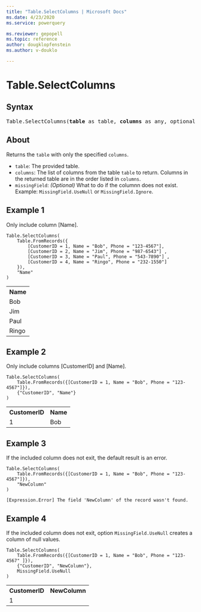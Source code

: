 ```yaml
---
title: "Table.SelectColumns | Microsoft Docs"
ms.date: 4/23/2020
ms.service: powerquery

ms.reviewer: gepopell
ms.topic: reference
author: dougklopfenstein
ms.author: v-douklo

---
```

# Table.SelectColumns

## Syntax

<pre>
Table.SelectColumns(<b>table</b> as table, <b>columns</b> as any, optional <b>missingField</b> as nullable number) as table
</pre>
  
## About  
Returns the `table` with only the specified `columns`. <ul> <li><code>table</code>: The provided table.</li> <li><code>columns</code>: The list of columns from the table <code>table</code> to return. Columns in the returned table are in the order listed in <code>columns</code>.</li> <li><code>missingField</code>: <i>(Optional)</i> What to do if the columnn does not exist. Example: <code>MissingField.UseNull</code> or <code>MissingField.Ignore</code>. </ul> 

## Example 1
Only include column [Name].

```powerquery-m
Table.SelectColumns(
    Table.FromRecords({ 
        [CustomerID = 1, Name = "Bob", Phone = "123-4567"], 
        [CustomerID = 2, Name = "Jim", Phone = "987-6543"] , 
        [CustomerID = 3, Name = "Paul", Phone = "543-7890"] , 
        [CustomerID = 4, Name = "Ringo", Phone = "232-1550"] 
    }), 
    "Name"
)
```

<table> <tr> <th>Name</th> </tr> <tr> <td>Bob</td> </tr> <tr> <td>Jim</td> </tr> <tr> <td>Paul</td> </tr> <tr> <td>Ringo</td> </tr> </table>

## Example 2
Only include columns [CustomerID] and [Name].

```powerquery-m
Table.SelectColumns(
    Table.FromRecords({[CustomerID = 1, Name = "Bob", Phone = "123-4567"]}), 
    {"CustomerID", "Name"}
)
```

<table> <tr> <th>CustomerID</th> <th>Name</th> </tr> <tr> <td>1</td> <td>Bob</td> </tr> </table>

## Example 3
If the included column does not exit, the default result is an error.

```powerquery-m
Table.SelectColumns(
    Table.FromRecords({[CustomerID = 1, Name = "Bob", Phone = "123-4567"]}), 
    "NewColumn"
)
```

`[Expression.Error] The field 'NewColumn' of the record wasn't found.`

## Example 4
If the included column does not exit, option `MissingField.UseNull` creates a column of null values.

```powerquery-m
Table.SelectColumns(
    Table.FromRecords({[CustomerID = 1, Name = "Bob", Phone = "123-4567" ]}), 
    {"CustomerID", "NewColumn"}, 
    MissingField.UseNull
)
```

<table> <tr> <th>CustomerID</th> <th>NewColumn</th> </tr> <tr> <td>1</td> <td></td> </tr> </table>
